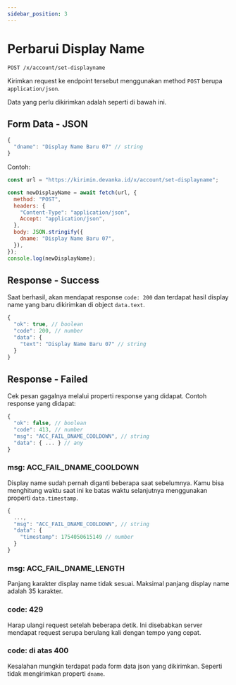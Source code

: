 ```yaml
---
sidebar_position: 3
---
```


# Perbarui Display Name

```text title='HTTP(S)'
POST /x/account/set-displayname
```

Kirimkan request ke endpoint tersebut menggunakan method `POST` berupa `application/json`.

Data yang perlu dikirimkan adalah seperti di bawah ini.

## Form Data - JSON

```javascript
{
  "dname": "Display Name Baru 07" // string
}
```

Contoh:

```javascript
const url = "https://kirimin.devanka.id/x/account/set-displayname";

const newDisplayName = await fetch(url, {
  method: "POST",
  headers: {
    "Content-Type": "application/json",
    Accept: "application/json",
  },
  body: JSON.stringify({
    dname: "Display Name Baru 07",
  }),
});
console.log(newDisplayName);
```

## Response - Success

Saat berhasil, akan mendapat response `code: 200` dan terdapat hasil display name yang baru dikirimkan di object `data.text`.

```javascript
{
  "ok": true, // boolean
  "code": 200, // number
  "data": {
    "text": "Display Name Baru 07" // string
  }
}
```

## Response - Failed

Cek pesan gagalnya melalui properti response yang didapat. Contoh response yang didapat:

```javascript
{
  "ok": false, // boolean
  "code": 413, // number
  "msg": "ACC_FAIL_DNAME_COOLDOWN", // string
  "data": { ... } // any
}
```

### msg: ACC_FAIL_DNAME_COOLDOWN

Display name sudah pernah diganti beberapa saat sebelumnya. Kamu bisa menghitung waktu saat ini ke batas waktu selanjutnya menggunakan properti `data.timestamp`.

```javascript
{
  ...,
  "msg": "ACC_FAIL_DNAME_COOLDOWN", // string
  "data": {
    "timestamp": 1754050615149 // number
  }
}
```

### msg: ACC_FAIL_DNAME_LENGTH

Panjang karakter display name tidak sesuai. Maksimal panjang display name adalah 35 karakter.

### code: 429

Harap ulangi request setelah beberapa detik. Ini disebabkan server mendapat request serupa berulang kali dengan tempo yang cepat.

### code: di atas 400

Kesalahan mungkin terdapat pada form data json yang dikirimkan. Seperti tidak mengirimkan properti `dname`.
